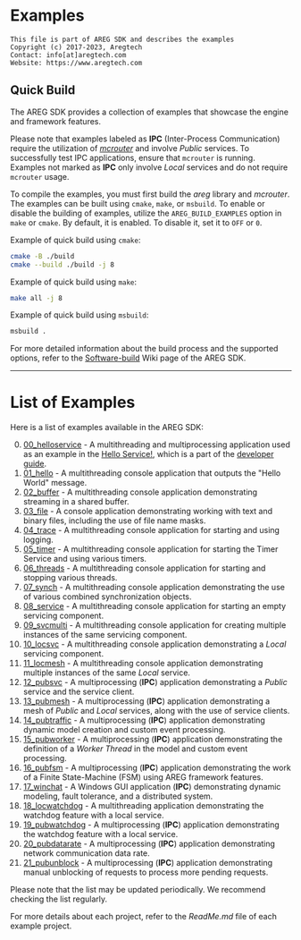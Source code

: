 # Examples

```
This file is part of AREG SDK and describes the examples
Copyright (c) 2017-2023, Aregtech
Contact: info[at]aregtech.com
Website: https://www.aregtech.com
```

## Quick Build

The AREG SDK provides a collection of examples that showcase the engine and framework features. 

Please note that examples labeled as **IPC** (Inter-Process Communication) require the utilization of [_mcrouter_](https://github.com/aregtech/areg-sdk/tree/master/framework/mcrouter) and involve _Public_ services. To successfully test IPC applications, ensure that `mcrouter` is running. Examples not marked as **IPC** only involve _Local_ services and do not require `mcrouter` usage.

To compile the examples, you must first build the _areg_ library and _mcrouter_. The examples can be built using `cmake`, `make`, or `msbuild`. To enable or disable the building of examples, utilize the `AREG_BUILD_EXAMPLES` option in `make` or `cmake`. By default, it is enabled. To disable it, set it to `OFF` or `0`.

Example of quick build using `cmake`:
```bash
cmake -B ./build
cmake --build ./build -j 8
```

Example of quick build using `make`:
```bash
make all -j 8
```

Example of quick build using `msbuild`:
```bash
msbuild .
```

For more detailed information about the build process and the supported options, refer to the [Software-build](https://github.com/aregtech/areg-sdk/wiki/03.-Software-build) Wiki page of the AREG SDK.

---

# List of Examples

Here is a list of examples available in the AREG SDK:

0. [00_helloservice](https://github.com/aregtech/areg-sdk/tree/master/examples/00_helloservice) - A multithreading and multiprocessing application used as an example in the [Hello Service!](https://github.com/aregtech/areg-sdk/blob/master/docs/HelloService.md), which is a part of the [developer guide](https://github.com/aregtech/areg-sdk/blob/master/docs/DEVELOP.md).
1. [01_hello](https://github.com/aregtech/areg-sdk/tree/master/examples/01_hello) - A multithreading console application that outputs the "Hello World" message.
2. [02_buffer](https://github.com/aregtech/areg-sdk/tree/master/examples/02_buffer) - A multithreading console application demonstrating streaming in a shared buffer.
3. [03_file](https://github.com/aregtech/areg-sdk/tree/master/examples/03_file) - A console application demonstrating working with text and binary files, including the use of file name masks.
4. [04_trace](https://github.com/aregtech/areg-sdk/tree/master/examples/04_trace) - A multithreading console application for starting and using logging.
5. [05_timer](https://github.com/aregtech/areg-sdk/tree/master/examples/05_timer) - A multithreading console application for starting the Timer Service and using various timers.
6. [06_threads](https://github.com/aregtech/areg-sdk/tree/master/examples/06_threads) - A multithreading console application for starting and stopping various threads.
7. [07_synch](https://github.com/aregtech/areg-sdk/tree/master/examples/07_synch) - A multithreading console application demonstrating the use of various combined synchronization objects.
8. [08_service](https://github.com/aregtech/areg-sdk/tree/master/examples/08_service) - A multithreading console application for starting an empty servicing component.
9. [09_svcmulti](https://github.com/aregtech/areg-sdk/tree/master/examples/09_svcmulti) - A multithreading console application for creating multiple instances of the same servicing component.
10. [10_locsvc](https://github.com/aregtech/areg-sdk/tree/master/examples/10_locsvc) - A multithreading console application demonstrating a _Local_ servicing component.
11. [11_locmesh](https://github.com/aregtech/areg-sdk/tree/master/examples/11_locmesh) - A multithreading console application demonstrating multiple instances of the same _Local_ service.
12. [12_pubsvc](https://github.com/aregtech/areg-sdk/tree/master/examples/12_pubsvc) - A multiprocessing (**IPC**) application demonstrating a _Public_ service and the service client.
13. [13_pubmesh](https://github.com/aregtech/areg-sdk/tree/master/examples/13_pubmesh) - A multiprocessing (**IPC**) application demonstrating a mesh of _Public_ and _Local_ services, along with the use of service clients.
14. [14_pubtraffic](https://github.com/aregtech/areg-sdk/tree/master/examples/14_pubtraffic) - A multiprocessing (**IPC**) application demonstrating dynamic model creation and custom event processing.
15. [15_pubworker](https://github.com/aregtech/areg-sdk/tree/master/examples/15_pubworker) - A multiprocessing (**IPC**) application demonstrating the definition of a _Worker Thread_ in the model and custom event processing.
16. [16_pubfsm](https://github.com/aregtech/areg-sdk/tree/master/examples/16_pubfsm) - A multiprocessing (**IPC**) application demonstrating the work of a Finite State-Machine (FSM) using AREG framework features.
17. [17_winchat](https://github.com/aregtech/areg-sdk/tree/master/examples/17_winchat) - A Windows GUI application (**IPC**) demonstrating dynamic modeling, fault tolerance, and a distributed system.
18. [18_locwatchdog](https://github.com/aregtech/areg-sdk/tree/master/examples/18_locwatchdog) - A multithreading application demonstrating the watchdog feature with a local service.
19. [19_pubwatchdog](https://github.com/aregtech/areg-sdk/tree/master/examples/19_pubwatchdog) - A multiprocessing (**IPC**) application demonstrating the watchdog feature with a local service.
20. [20_pubdatarate](https://github.com/aregtech/areg-sdk/tree/master/examples/20_pubdatarate) - A multiprocessing (**IPC**) application demonstrating network communication data rate.
21. [21_pubunblock](https://github.com/aregtech/areg-sdk/tree/master/examples/21_pubunblock) - A multiprocessing (**IPC**) application demonstrating manual unblocking of requests to process more pending requests.

Please note that the list may be updated periodically. We recommend checking the list regularly.

For more details about each project, refer to the _ReadMe.md_ file of each example project.